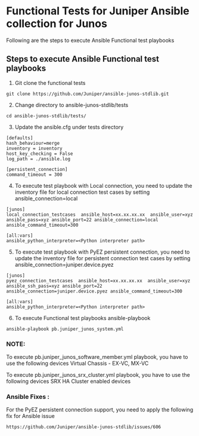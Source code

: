 # Functional Tests for Juniper Ansible collection for Junos

Following are the steps to execute Ansible Functional test playbooks

## Steps to execute Ansible Functional test playbooks

1. Git clone the functional tests 
```
git clone https://github.com/Juniper/ansible-junos-stdlib.git
```
2. Change directory to ansible-junos-stdlib/tests
```
cd ansible-junos-stdlib/tests/
```
3. Update the ansible.cfg under tests directory 
```
[defaults]
hash_behaviour=merge
inventory = inventory
host_key_checking = False
log_path = ./ansible.log

[persistent_connection]
command_timeout = 300
```
4. To execute test playbook with Local connection, you need to update the inventory file for local connection test cases by setting ansible_connection=local
```
[junos]
local_connection_testcases  ansible_host=xx.xx.xx.xx  ansible_user=xyz  ansible_pass=xyz ansible_port=22 ansible_connection=local ansible_command_timeout=300

[all:vars]
ansible_python_interpreter=<Python interpreter path>
```
5. To execute test playbook with PyEZ persistent connection, you need to update the inventory file for persistent connection test cases by setting ansible_connection=juniper.device.pyez
``` 
[junos]
pyez_connection_testcases  ansible_host=xx.xx.xx.xx  ansible_user=xyz  ansible_ssh_pass=xyz ansible_port=22 ansible_connection=juniper.device.pyez ansible_command_timeout=300

[all:vars]
ansible_python_interpreter=<Python interpreter path>
```
6. To execute Functional test playbooks
ansible-playbook <playbook name>
```
ansible-playbook pb.juniper_junos_system.yml
```
### NOTE: 

To execute pb.juniper_junos_software_member.yml playbook, you have to use the following devices
Virtual Chassis - EX-VC, MX-VC 

To execute pb.juniper_junos_srx_cluster.yml playbook, you have to use the following devices
SRX HA Cluster enabled devices

### Ansible Fixes :
For the PyEZ persistent connection support, you need to apply the following fix for Ansible issue 
```
https://github.com/Juniper/ansible-junos-stdlib/issues/606
```